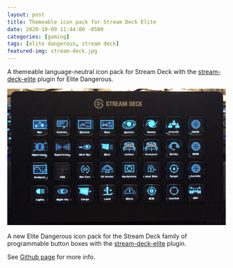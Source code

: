 ```yaml
---
layout: post
title: Themeable icon pack for Stream Deck Elite
date: 2020-10-09 11:44:00 -0500
categories: [gaming]
tags: [elite dangerous, stream deck]
featured-img: stream-deck.jpg
---
```


A themeable language-neutral icon pack for Stream Deck with the [stream-deck-elite](https://github.com/mhwlng/streamdeck-elite) plugin for Elite Dangerous.

<!--more-->

![stream-deck-elite](/assets/images/stream-deck.jpg)

A new Elite Dangerous icon pack for the Stream Deck family of programmable button boxes with the [stream-deck-elite](https://github.com/mhwlng/streamdeck-elite) plugin.

See [Github page](https://github.com/Ordo-Corona-Stellarum/streamdeck-elite-icons) for more info.
